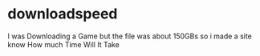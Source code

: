 # downloadspeed
I was Downloading a Game but the file was about 150GBs so i made a site know How much Time Will It Take
